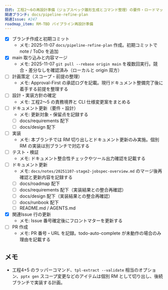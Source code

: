 ```yaml
---
目的: 工程2〜6の再設計準備（ジョブスペック雛形生成とコマンド整理）の要件・ロードマップ整理
関連ブランチ: docs/pipeline-refine-plan
関連Issue: #247
roadmap_item: RM-TBD パイプライン再設計準備
---
```


- [x] ブランチ作成と初期コミット
  - メモ: 2025-11-07 `docs/pipeline-refine-plan` 作成。初期コミットで note / ToDo を追加
- [x] main 取り込みと内容マージ
  - メモ: 2025-11-07 `git pull --rebase origin main` を複数回実行。競合・差分なしを確認済み（ローカルと origin 双方）
- [ ] 計画策定（スコープ・前提の整理）
  - メモ: Approval-First の承認ログを記載。現行ドキュメント整備完了後に着手する前提を整理する
- [ ] 設計・実装方針の確定
  - メモ: 工程2〜5 の責務境界と CLI 仕様変更案をまとめる
- [ ] ドキュメント更新（要件・設計）
  - メモ: 更新対象・保留点を記録する
  - [ ] docs/requirements 配下
  - [ ] docs/design 配下
- [ ] 実装
  - メモ: 本ブランチでは RM 切り出しとドキュメント更新のみ実施。個別 RM の実装は別ブランチで対応する
- [ ] テスト・検証
  - メモ: ドキュメント整合性チェックやツール出力確認を記載する
- [ ] ドキュメント更新
  - メモ: `docs/notes/20251107-stage2-jobspec-overview.md` のマージ後再確認と更新内容を記録する
  - [ ] docs/roadmap 配下
  - [ ] docs/requirements 配下（実装結果との整合再確認）
  - [ ] docs/design 配下（実装結果との整合再確認）
  - [ ] docs/runbook 配下
  - [ ] README.md / AGENTS.md
- [x] 関連Issue 行の更新
  - メモ: Issue 番号確定後にフロントマターを更新する
- [ ] PR 作成
  - メモ: PR 番号・URL を記録。todo-auto-complete が未動作の場合のみ理由を記載する

## メモ
- 工程4+5 のラッパーコマンド、`tpl-extract --validate` 相当のオプション、`pptx gen` スコープ変更などのアイテムは個別 RM として切り出し、後続ブランチで実装する計画。

